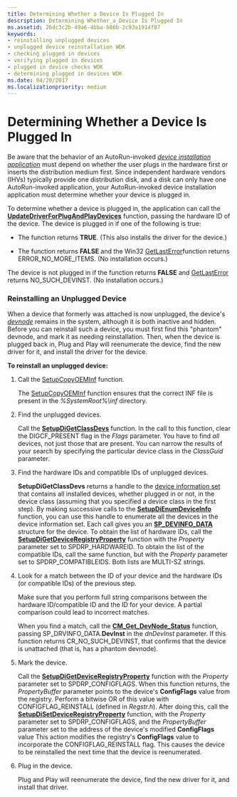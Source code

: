 ```yaml
---
title: Determining Whether a Device Is Plugged In
description: Determining Whether a Device Is Plugged In
ms.assetid: 26dc3c2b-49a6-4bba-b86b-2c93a1914f87
keywords:
- reinstalling unplugged devices
- unplugged device reinstallation WDK
- checking plugged in devices
- verifying plugged in devices
- plugged in device checks WDK
- determining plugged in devices WDK
ms.date: 04/20/2017
ms.localizationpriority: medium
---
```


# Determining Whether a Device Is Plugged In


Be aware that the behavior of an AutoRun-invoked [*device installation application*](https://msdn.microsoft.com/library/windows/hardware/ff556277#wdkgloss-device-installation-application) must depend on whether the user plugs in the hardware first or inserts the distribution medium first. Since independent hardware vendors (IHVs) typically provide one distribution disk, and a disk can only have one AutoRun-invoked application, your AutoRun-invoked device installation application must determine whether your device is plugged in.

To determine whether a device is plugged in, the application can call the [**UpdateDriverForPlugAndPlayDevices**](https://msdn.microsoft.com/library/windows/hardware/ff553534) function, passing the hardware ID of the device. The device is plugged in if one of the following is true:

-   The function returns **TRUE**. (This also installs the driver for the device.)

-   The function returns **FALSE** and the Win32 [GetLastError](https://go.microsoft.com/fwlink/p/?linkid=169416)function returns ERROR_NO_MORE_ITEMS. (No installation occurs.)

The device is not plugged in if the function returns **FALSE** and [GetLastError](https://go.microsoft.com/fwlink/p/?linkid=169416) returns NO_SUCH_DEVINST. (No installation occurs.)

### Reinstalling an Unplugged Device

When a device that formerly was attached is now unplugged, the device's [*devnode*](https://msdn.microsoft.com/library/windows/hardware/ff556277#wdkgloss-devnode) remains in the system, although it is both inactive and hidden. Before you can reinstall such a device, you must first find this "phantom" devnode, and mark it as needing reinstallation. Then, when the device is plugged back in, Plug and Play will reenumerate the device, find the new driver for it, and install the driver for the device.

**To reinstall an unplugged device:**

1.  Call the [SetupCopyOEMInf](https://go.microsoft.com/fwlink/p/?linkid=98735) function.

    The [SetupCopyOEMInf](https://go.microsoft.com/fwlink/p/?linkid=194252) function ensures that the correct INF file is present in the *%SystemRoot%\\inf* directory.

2.  Find the unplugged devices.

    Call the [**SetupDiGetClassDevs**](https://msdn.microsoft.com/library/windows/hardware/ff551069) function. In the call to this function, clear the DIGCF_PRESENT flag in the *Flags* parameter. You have to find *all* devices, not just those that are present. You can narrow the results of your search by specifying the particular device class in the *ClassGuid* parameter.

3.  Find the hardware IDs and compatible IDs of unplugged devices.

    **SetupDiGetClassDevs** returns a handle to the [device information set](device-information-sets.md) that contains all installed devices, whether plugged in or not, in the device class (assuming that you specified a device class in the first step). By making successive calls to the [**SetupDiEnumDeviceInfo**](https://msdn.microsoft.com/library/windows/hardware/ff551010) function, you can use this handle to enumerate all the devices in the device information set. Each call gives you an [**SP_DEVINFO_DATA**](https://msdn.microsoft.com/library/windows/hardware/ff552344) structure for the device. To obtain the list of hardware IDs, call the [**SetupDiGetDeviceRegistryProperty**](https://msdn.microsoft.com/library/windows/hardware/ff551967) function with the *Property* parameter set to SPDRP_HARDWAREID. To obtain the list of the compatible IDs, call the same function, but with the *Property* parameter set to SPDRP_COMPATIBLEIDS. Both lists are MULTI-SZ strings.

4.  Look for a match between the ID of your device and the hardware IDs (or compatible IDs) of the previous step.

    Make sure that you perform full string comparisons between the hardware ID/compatible ID and the ID for your device. A partial comparison could lead to incorrect matches.

    When you find a match, call the [**CM_Get_DevNode_Status**](https://msdn.microsoft.com/library/windows/hardware/ff538514) function, passing SP_DRVINFO_DATA.**DevInst** in the *dnDevInst* parameter. If this function returns CR_NO_SUCH_DEVINST, that confirms that the device is unattached (that is, has a phantom devnode).

5.  Mark the device.

    Call the [**SetupDiGetDeviceRegistryProperty**](https://msdn.microsoft.com/library/windows/hardware/ff551967) function with the *Property* parameter set to SPDRP_CONFIGFLAGS. When this function returns, the *PropertyBuffer* parameter points to the device's **ConfigFlags** value from the registry. Perform a bitwise OR of this value with CONFIGFLAG_REINSTALL (defined in *Regstr.h*). After doing this, call the [**SetupDiSetDeviceRegistryProperty**](https://msdn.microsoft.com/library/windows/hardware/ff552169) function, with the *Property* parameter set to SPDRP_CONFIGFLAGS, and the *PropertyBuffer* parameter set to the address of the device's modified **ConfigFlags** value This action modifies the registry's **ConfigFlags** value to incorporate the CONFIGFLAG_REINSTALL flag. This causes the device to be reinstalled the next time that the device is reenumerated.

6.  Plug in the device.

    Plug and Play will reenumerate the device, find the new driver for it, and install that driver.

 

 





